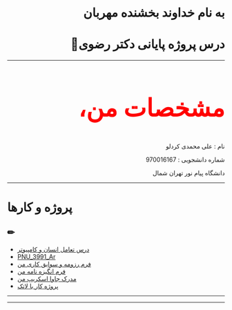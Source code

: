 <h1 dir="rtl" >به نام خداوند بخشنده مهربان</h1>
<h1 dir="rtl" >درس پروژه پایانی دکتر رضوی📌</h1>
<h4 dir="rtl">

</h4>
<hr>
<h2 dir="rtl" style="color:red;font-family:tahoma; font-size:4em;">مشخصات من، 📝</h2>
<p dir="rtl">نام : علی محمدی کردلو</p>
<p dir="rtl"></p>
<p dir="rtl">شماره دانشجویی : 970016167</p>
<p dir="rtl">دانشگاه پیام نور تهران شمال</p>
<hr>

# پروژه و کارها

## ✏

- [درس تعامل انسان و کامپیوتر ](https://github.com/alimohammady/cv1)
- [PNU_3991_Ar](https://github.com/alimohammady/PNU_3991_AR)
- [فرم رزومه و سوابق کاری من](https://alimohammady.github.io/cv1/) 
- [فرم انگیزه نامه من](https://github.com/alimohammady/cv1/blob/main/sop.pdf)
- [مدرک جاوا اسکریپ من](https://github.com/alimohammady/cv1/blob/main/Js.jpg)
- [پروژه کار با لاتک ](https://github.com/alimohammady/PNU_3991_AR/blob/main/ali%20-%20mohammadi%20-%20latext.zip)
------------------








 

------------------
<!--
## روز و ساعت ارائه دروس با استاد رضوی🕧

<table style="width:100%">
  <tr>
    <th >16-18</th>
    <th >14-16</th>
    <th >12-14</th>
    <th>10-12</th>
    <th>8-10</th>
    <th>روز</th>
   </tr>
  <tr>
    <th ></th>
    <th ><a </a></th>
    <th ><a></a></th>
    <th></th>
    <th></th>
    <th>شنبه</th>
  </tr>
   <tr>
    <th ></th>
    <th ></th>
    <th></th>
    <th></th>
    <th ></th>
    <th>یک شنبه</th>
  </tr>
   <tr>
     <th ><a </a> </th>
     <th ><a </a>تعامل انسان با کامپیوتر</th>
     <th><a </a></th>
     <th><a </a></th>
    <th ></th>   
    <th>دوشنبه</th>
  </tr>
   <tr>
    <th ></th>
    <th ></th>
    <th></th>
    <th></th>
    <th ></th>
    <th>سه شنبه</th>
  </tr>
   <tr>
    <th ></th>
    <th ></th>
    <th></th>
    <th></th>
     <th ><a </a></th>
    <th>چهارشنبه</th>
  </tr>
   <tr>
    <th ></th>
     <th ><a  </a></th>
     <th ><a </a></th>
     <th><a  </a></th>
    <th><a </a></th>
    <th>پنج شنبه</th>
  </tr>
</table>


-->


















